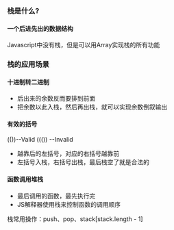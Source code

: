 ### 栈是什么?

#### 一个后进先出的数据结构

Javascript中没有栈，但是可以用Array实现栈的所有功能

### 栈的应用场景

#### 十进制转二进制
* 后出来的余数反而要排到前面
* 把余数以此入栈，然后再出栈，就可以实现余数倒叙输出

#### 有效的括号
(())--Valid
((()) --Invalid
* 越靠后的左括号，对应的右括号越靠前
* 左括号入栈，右括号出栈，最后栈空了就是合法的

#### 函数调用堆栈
* 最后调用的函数，最先执行完
* JS解释器使用栈来控制函数的调用顺序

栈常用操作：push、pop、stack[stack.length - 1]
